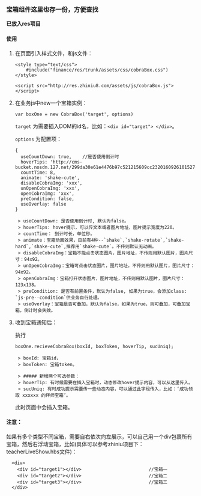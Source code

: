 ### 宝箱组件这里也存一份，方便查找

__已放入res项目__


#### 使用
1. 在页面引入样式文件，和js文件：

    ```
    <style type="text/css">
        #include("finance/res/trunk/assets/css/cobraBox.css")
    </style>

    <script src="http://res.zhiniu8.com/assets/js/cobraBox.js"></script>

    ```

1. 在业务js中new一个宝箱实例：

    ```
    var boxOne = new CobraBox('target', options)

    ```

    `target` 为需要插入DOM的id名，比如：`<div id="target"> </div>`。

    `options` 为配置项：

    ```
    {
      useCountDown: true,    //是否使用倒计时
      hoverTips: 'http://cms-bucket.nosdn.127.net/299da30e61e4476b97c521215609cc2320160926101527.jpeg',
      countTime: 8,
      animate: 'shake-cute',
      disableCobraImg: 'xxx',
      unOpenCobraImg: 'xxx',
      openCobraImg: 'xxx',
      preCondition: false,
      useOverlay: false
    }
    ```

        > useCountDown: 是否使用倒计时, 默认为false。
        > hoverTips: hover提示，可以传文本或者图片地址，图片提示宽度为220。
        > countTime： 到计时长，单位秒。
        > animate：宝箱动画效果，目前有4种--`shake`,`shake-rotate`,`shake-hard`,`shake-cute`,推荐用`shake-cute`。不传则默认无动画。
        > disableCobraImg：宝箱不能点击状态图片，图片地址，不传则用默认图片，图片尺寸：94x92。
        > unOpenCobraImg：宝箱可点击状态图片，图片地址，不传则用默认图片，图片尺寸：94x92。
        > openCobraImg：宝箱打开状态图片，图片地址，不传则用默认图片，图片尺寸：123x138。
        > preCondition: 是否有前置条件，默认为false, 如果为true，会添加class: `js-pre--condition`供业务自行处理。
        > useOverlay：宝箱是否可叠加，默认为false，如果为true，则可叠加，可叠加宝箱，倒计时会失效。

1. 收到宝箱通知后：

    执行

    ```
    boxOne.recieveCobraBox(boxId, boxToken, hoverTip, sucUniq);
    ```

        > boxId: 宝箱id，
        > boxToken: 宝箱token。

        > ##### 新增两个可选参数：
        > hoverTip: 有时候需要在插入宝箱时，动态修改hover提示内容，可以从这里传入。
        > sucUniq: 有时成功提示需要传一些动态内容，可以通过此字段传入，比如：‘成功领取 xxxxxx 的拜师宝箱’。

    此时页面中会插入宝箱。


#### 注意：
  如果有多个类型不同宝箱，需要自右依次向左展示，可以自己用一个div包裹所有宝箱，然后右浮动宝箱，比如(具体可以参考zhiniu项目下：teacherLiveShow.hbs文件)：

  ```
    <div>
      <div id="target1"></div>                         //宝箱一
      <div id="target2"></div>                         //宝箱二
      <div id="target3"></div>                         //宝箱三
    </div>
  ```
